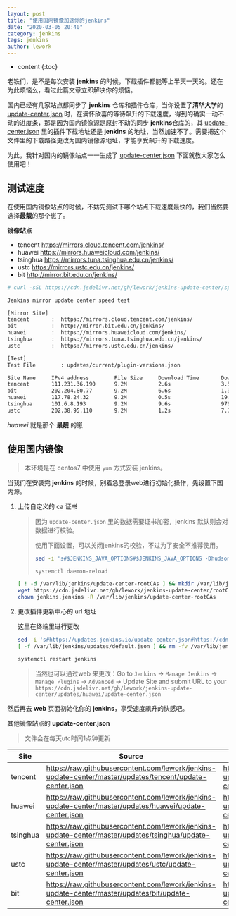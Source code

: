 ```yaml
---
layout: post
title: "使用国内镜像加速你的jenkins"
date: "2020-03-05 20:40"
category: jenkins
tags: jenkins
author: lework
---
```

* content
{:toc}

老铁们，是不是每次安装 **jenkins** 的时候，下载插件都能等上半天一天的。还在为此烦恼么，看过此篇文章立即解决你的烦恼。

国内已经有几家站点都同步了 **jenkins** 仓库和插件仓库，当你设置了**清华大学**的 [update-center.json](https://mirror.tuna.tsinghua.edu.cn/jenkins/updates/update-center.json) 时，在满怀欣喜的等待飙升的下载速度，得到的确实一动不动的进度条，那是因为国内镜像源是原封不动的同步 **jenkins**仓库的，其 [update-center.json](https://mirror.tuna.tsinghua.edu.cn/jenkins/updates/update-center.json) 里的插件下载地址还是 **jenkins** 的地址，当然加速不了。需要把这个文件里的下载路径更改为国内镜像源地址，才能享受飙升的下载速度。

为此，我针对国内的镜像站点一一生成了 [update-center.json](https://mirror.tuna.tsinghua.edu.cn/jenkins/updates/update-center.json) 下面就教大家怎么使用吧！




## 测试速度

在使用国内镜像站点的时候，不妨先测试下哪个站点下载速度最快的，我们当然要选择**最靓**的那个崽了。

**镜像站点**

- tencent https://mirrors.cloud.tencent.com/jenkins/
- huawei https://mirrors.huaweicloud.com/jenkins/
- tsinghua https://mirrors.tuna.tsinghua.edu.cn/jenkins/
- ustc https://mirrors.ustc.edu.cn/jenkins/
- bit http://mirror.bit.edu.cn/jenkins/

```bash
# curl -sSL https://cdn.jsdelivr.net/gh/lework/jenkins-update-center/speed-test.sh | bash

Jenkins mirror update center speed test

[Mirror Site]
tencent       :  https://mirrors.cloud.tencent.com/jenkins/
bit           :  http://mirror.bit.edu.cn/jenkins/
huawei        :  https://mirrors.huaweicloud.com/jenkins/
tsinghua      :  https://mirrors.tuna.tsinghua.edu.cn/jenkins/
ustc          :  https://mirrors.ustc.edu.cn/jenkins/

[Test]
Test File        : updates/current/plugin-versions.json

Site Name     IPv4 address        File Size     Download Time       Download Speed
tencent       111.231.36.190      9.2M          2.6s                3.58MB/s      
bit           202.204.80.77       9.2M          6.6s                1.39MB/s      
huawei        117.78.24.32        9.2M          0.5s                19.4MB/s      
tsinghua      101.6.8.193         9.2M          9.6s                976KB/s       
ustc          202.38.95.110       9.2M          1.2s                7.75MB/s      

```

*huawei* 就是那个 **最靓** 的崽



## 使用国内镜像

> 本环境是在 centos7 中使用 `yum` 方式安装 jenkins。

当我们在安装完 **jenkins** 的时候，别着急登录web进行初始化操作，先设置下国内源。

1. 上传自定义的 ca 证书

    > 因为 `update-center.json` 里的数据需要证书加密，jenkins 默认则会对数据进行校验。 
    >
    > 使用下面设置，可以关闭jenkins的校验，不过为了安全不推荐使用。
    >
    >  ```bash
    > sed -i 's#$JENKINS_JAVA_OPTIONS#$JENKINS_JAVA_OPTIONS -Dhudson.model.DownloadService.noSignatureCheck=true#g' /etc/init.d/jenkins
    > 
    > systemctl daemon-reload
    >  ```

    ```bash
    [ ! -d /var/lib/jenkins/update-center-rootCAs ] && mkdir /var/lib/jenkins/update-center-rootCAs
    wget https://cdn.jsdelivr.net/gh/lework/jenkins-update-center/rootCA/update-center.crt -O /var/lib/jenkins/update-center-rootCAs/update-center.crt
    chown jenkins.jenkins -R /var/lib/jenkins/update-center-rootCAs
    ```

2. 更改插件更新中心的 url 地址

    这里在终端里进行更改

    ```bash
    sed -i 's#https://updates.jenkins.io/update-center.json#https://cdn.jsdelivr.net/gh/lework/jenkins-update-center/updates/huawei/update-center.json#' /var/lib/jenkins/hudson.model.UpdateCenter.xml
    [ -f /var/lib/jenkins/updates/default.json ] && rm -fv /var/lib/jenkins/updates/default.json
    
    systemctl restart jenkins
    ```

    > 当然也可以通过web 来更改：Go to `Jenkins` → `Manage Jenkins` → `Manage Plugins` → `Advanced` → Update Site and submit URL to your `https://cdn.jsdelivr.net/gh/lework/jenkins-update-center/updates/huawei/update-center.json`

然后再去 **web** 页面初始化你的 **jenkins**，享受速度飙升的快感吧。


其他镜像站点的 **update-center.json** 

> 文件会在每天utc时间1点钟更新

| Site     | Source                                                       | CDN                                                          |
| -------- | ------------------------------------------------------------ | ------------------------------------------------------------ |
| tencent  | https://raw.githubusercontent.com/lework/jenkins-update-center/master/updates/tencent/update-center.json | https://cdn.jsdelivr.net/gh/lework/jenkins-update-center/updates/tencent/update-center.json |
| huawei   | https://raw.githubusercontent.com/lework/jenkins-update-center/master/updates/huawei/update-center.json | https://cdn.jsdelivr.net/gh/lework/jenkins-update-center/updates/huawei/update-center.json |
| tsinghua | https://raw.githubusercontent.com/lework/jenkins-update-center/master/updates/tsinghua/update-center.json | https://cdn.jsdelivr.net/gh/lework/jenkins-update-center/updates/tsinghua/update-center.json |
| ustc     | https://raw.githubusercontent.com/lework/jenkins-update-center/master/updates/ustc/update-center.json | https://cdn.jsdelivr.net/gh/lework/jenkins-update-center/updates/ustc/update-center.json |
| bit      | https://raw.githubusercontent.com/lework/jenkins-update-center/master/updates/bit/update-center.json | https://cdn.jsdelivr.net/gh/lework/jenkins-update-center/updates/bit/update-center.json |

